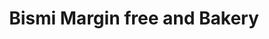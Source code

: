 ---
title: "Bismi Margin free and Bakery"
url: /changanacherry/bismi-margin-free-and-bakery/
shop: Supermarkt
---